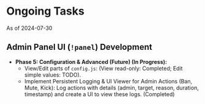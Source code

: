 # Ongoing Tasks

As of 2024-07-30

## Admin Panel UI (`!panel`) Development
*   **Phase 5: Configuration & Advanced (Future) (In Progress):**
    *   View/Edit parts of `config.js`: (View read-only: Completed; Edit simple values: TODO).
    *   Implement Persistent Logging & UI Viewer for Admin Actions (Ban, Mute, Kick): Log actions with details (admin, target, reason, duration, timestamp) and create a UI to view these logs. (Completed)
